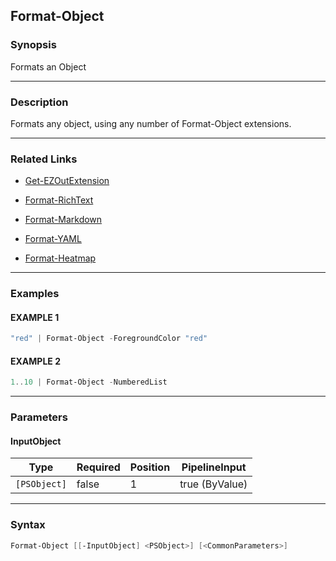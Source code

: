 Format-Object
-------------




### Synopsis
Formats an Object



---


### Description

Formats any object, using any number of Format-Object extensions.



---


### Related Links
* [Get-EZOutExtension](Get-EZOutExtension.md)



* [Format-RichText](Format-RichText.md)



* [Format-Markdown](Format-Markdown.md)



* [Format-YAML](Format-YAML.md)



* [Format-Heatmap](Format-Heatmap.md)





---


### Examples
#### EXAMPLE 1
```PowerShell
"red" | Format-Object -ForegroundColor "red"
```

#### EXAMPLE 2
```PowerShell
1..10 | Format-Object -NumberedList
```



---


### Parameters
#### **InputObject**




|Type        |Required|Position|PipelineInput |
|------------|--------|--------|--------------|
|`[PSObject]`|false   |1       |true (ByValue)|





---


### Syntax
```PowerShell
Format-Object [[-InputObject] <PSObject>] [<CommonParameters>]
```
